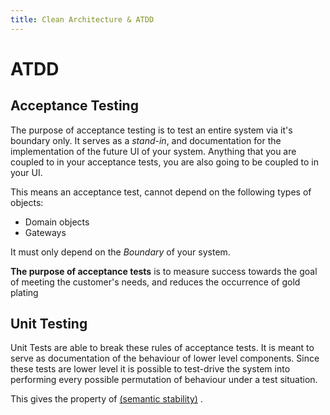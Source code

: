 ```yaml
---
title: Clean Architecture & ATDD
---
```


# ATDD

## Acceptance Testing

The purpose of acceptance testing is to test an entire system via it's boundary only.
It serves as a *stand-in*, and documentation for the implementation of the future UI of your system.
Anything that you are coupled to in your acceptance tests, you are also going to be coupled to in your UI.

This means an acceptance test, cannot depend on the following types of objects:

- Domain objects 
- Gateways 

It must only depend on the *Boundary* of your system.

**The purpose of acceptance tests** is to measure success towards the goal of meeting the customer's needs, and reduces the 
occurrence of gold plating

## Unit Testing

Unit Tests are able to break these rules of acceptance tests. 
It is meant to serve as documentation of the behaviour of lower level components.
Since these tests are lower level it is possible to test-drive the system into performing every possible permutation of behaviour under a test situation.

This gives the property of [(semantic stability)](https://www.madetech.com/blog/semantically-stable-test-suites) .

